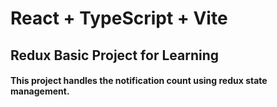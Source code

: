 # React + TypeScript + Vite

## Redux Basic Project for Learning

#### This project handles the notification count using redux state management. 

